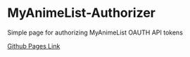 # MyAnimeList-Authorizer

Simple page for authorizing MyAnimeList OAUTH API tokens

[Github Pages Link](https://screaminglineage.github.io/MyAnimeList-Authorizer/)
